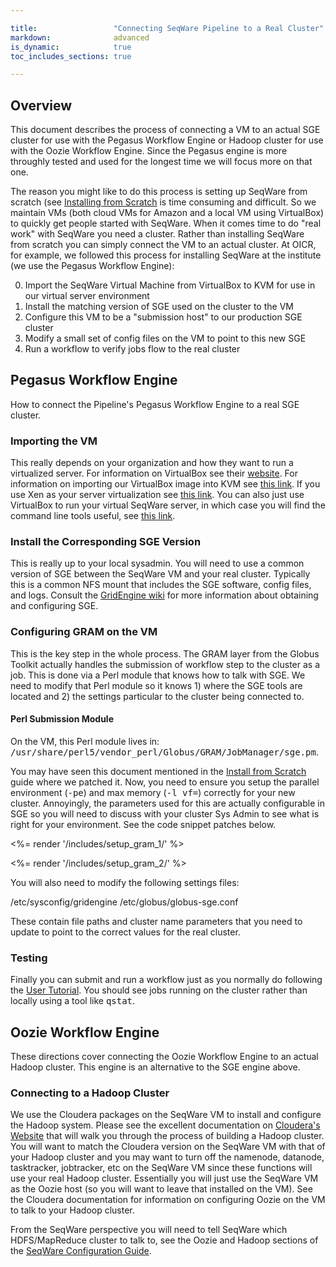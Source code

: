 ```yaml
---

title:                 "Connecting SeqWare Pipeline to a Real Cluster"
markdown:              advanced
is_dynamic:            true
toc_includes_sections: true

---
```


## Overview

This document describes the process of connecting a VM to an actual SGE cluster
for use with the Pegasus Workflow Engine or Hadoop cluster for use with the
Oozie Workflow Engine. Since the Pegasus engine is more throughly tested and
used for the longest time we will focus more on that one.

The reason you might like to do this process is setting up SeqWare from scratch
(see [Installing from Scratch](/docs/2a-installation-from-scratch/) is time
consuming and difficult.  So we maintain VMs (both cloud VMs for Amazon and a
local VM using VirtualBox) to quickly get people started with SeqWare. When it
comes time to do "real work" with SeqWare you need a cluster. Rather than
installing SeqWare from scratch you can simply connect the VM to an actual
cluster. At OICR, for example, we followed this process for installing SeqWare
at the institute (we use the Pegasus Workflow Engine):

0. Import the SeqWare Virtual Machine from VirtualBox to KVM for use in our virtual server environment
0. Install the matching version of SGE used on the cluster to the VM
0. Configure this VM to be a "submission host" to our production SGE cluster
0. Modify a small set of config files on the VM to point to this new SGE
0. Run a workflow to verify jobs flow to the real cluster

## Pegasus Workflow Engine

How to connect the Pipeline's Pegasus Workflow Engine to a real SGE cluster.

### Importing the VM

This really depends on your organization and how they want to run a virtualized
server.  For information on VirtualBox see their
[website](https://www.virtualbox.org/).  For information on importing our
VirtualBox image into KVM see [this
link](http://cheznick.net/main/content/converting-a-virtual-machine-from-virtualbox-to-kvm).
If you use Xen as your server virtualization see [this
link](http://roymic.blogspot.ca/2012/02/how-to-convert-virtual-box-image-to-xen.html).
You can also just use VirtualBox to run your virtual SeqWare server, in which
case you will find the command line tools useful, see [this
link](http://www.ubuntugeek.com/how-to-control-virtual-machines-virtualbox-using-vboxmanage.html).

### Install the Corresponding SGE Version

This is really up to your local sysadmin.  You will need to use a common
version of SGE between the SeqWare VM and your real cluster. Typically this is
a common NFS mount that includes the SGE software, config files, and logs.
Consult the [GridEngine
wiki](http://wiki.gridengine.info/wiki/index.php/Main_Page) for more
information about obtaining and configuring SGE.  

### Configuring GRAM on the VM

This is the key step in the whole process.  The GRAM layer from the Globus Toolkit
actually handles the submission of workflow step to the cluster as a job.  This is
done via a Perl module that knows how to talk with SGE. We need to modify that
Perl module so it knows 1) where the SGE tools are located and 2) the settings particular
to the cluster being connected to.

#### Perl Submission Module

On the VM, this Perl module lives in: <tt>/usr/share/perl5/vendor_perl/Globus/GRAM/JobManager/sge.pm</tt>. 

You may have seen this document mentioned in the [Install from Scratch](/docs/2a-installation-from-scratch/) guide where we patched it.  Now, you need to ensure you setup the parallel environment (<tt>-pe</tt>) and max memory (<tt>-l vf=</tt>) correctly for your new cluster.  Annoyingly, the parameters used for this are actually configurable in SGE so you will need to discuss with your cluster Sys Admin to see what is right for your environment.  See the code snippet patches below.

<%= render '/includes/setup_gram_1/' %>

<%= render '/includes/setup_gram_2/' %>

You will also need to modify the following settings files:

  /etc/sysconfig/gridengine
  /etc/globus/globus-sge.conf

These contain file paths and cluster name parameters that you need to update to point to the correct values for the real cluster.

### Testing

Finally you can submit and run a workflow just as you normally do following the
[User Tutorial](/docs/3-getting-started/user-tutorial/). You should see jobs
running on the cluster rather than locally using a tool like <tt>qstat</tt>.

## Oozie Workflow Engine

These directions cover connecting the Oozie Workflow Engine to an actual Hadoop
cluster. This engine is an alternative to the SGE engine above.  

### Connecting to a Hadoop Cluster

We use the Cloudera packages on the SeqWare VM to install and configure the
Hadoop system.  Please see the excellent documentation on [Cloudera's
Website](http://www.cloudera.com/) that will walk you through the process of
building a Hadoop cluster. You will want to match the Cloudera version on the
SeqWare VM with that of your Hadoop cluster and you may want to turn off the
namenode, datanode, tasktracker, jobtracker, etc on the SeqWare VM since these
functions will use your real Hadoop cluster. Essentially you will just use the
SeqWare VM as the Oozie host (so you will want to leave that installed on the
VM).  See the Cloudera documentation for information on configuring Oozie on
the VM to talk to your Hadoop cluster.

From the SeqWare perspective you will need to tell SeqWare which HDFS/MapReduce
cluster to talk to, see the Oozie and Hadoop sections of the [SeqWare
Configuration Guide](/docs/6-pipeline/user-configuration/).  
